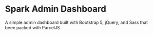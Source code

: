 # Spark Admin Dashboard
A simple admin dashboard built with Bootstrap 5, jQuery, and Sass that been packed with ParcelJS.